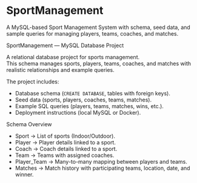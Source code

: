 # SportManagement
A MySQL-based Sport Management System with schema, seed data, and sample queries for managing players, teams, coaches, and matches.

SportManagement — MySQL Database Project

A relational database project for sports management.  
This schema manages sports, players, teams, coaches, and matches with realistic relationships and example queries.  

The project includes:
- Database schema (`CREATE DATABASE`, tables with foreign keys).
- Seed data (sports, players, coaches, teams, matches).
- Example SQL queries (players, teams, matches, wins, etc.).
- Deployment instructions (local MySQL or Docker).

Schema Overview

- Sport → List of sports (Indoor/Outdoor).  
- Player → Player details linked to a sport.  
- Coach → Coach details linked to a sport.  
- Team → Teams with assigned coaches.  
- Player_Team → Many-to-many mapping between players and teams.  
- Matches → Match history with participating teams, location, date, and winner.








